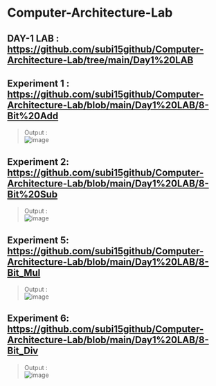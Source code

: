 # Computer-Architecture-Lab
## DAY-1 LAB : https://github.com/subi15github/Computer-Architecture-Lab/tree/main/Day1%20LAB <br/>
## Experiment 1 : https://github.com/subi15github/Computer-Architecture-Lab/blob/main/Day1%20LAB/8-Bit%20Add<br/>
> Output : <br/>
> ![image](https://user-images.githubusercontent.com/113248863/193626478-1582c554-f845-4bd1-b34a-c1258999b6d9.png)<br/>
 ## Experiment 2: https://github.com/subi15github/Computer-Architecture-Lab/blob/main/Day1%20LAB/8-Bit%20Sub<br/>
> Output : <br/>
> ![image](https://user-images.githubusercontent.com/113248863/193636812-c566b735-0e72-41f8-a408-4aae752529c8.png)<br/>
## Experiment 5: https://github.com/subi15github/Computer-Architecture-Lab/blob/main/Day1%20LAB/8-Bit_Mul<br/>
> Output : <br/>
> ![image](https://user-images.githubusercontent.com/113248863/194116944-a84b1e11-5ba3-4732-ade9-5d0621c63f62.png)<br/>
## Experiment 6: https://github.com/subi15github/Computer-Architecture-Lab/blob/main/Day1%20LAB/8-Bit_Div<br/>
> Output : <br/>
> ![image](https://user-images.githubusercontent.com/113248863/194119918-aa7f0966-9cb1-4c4c-963a-7caf2b795c66.png)<br/>



